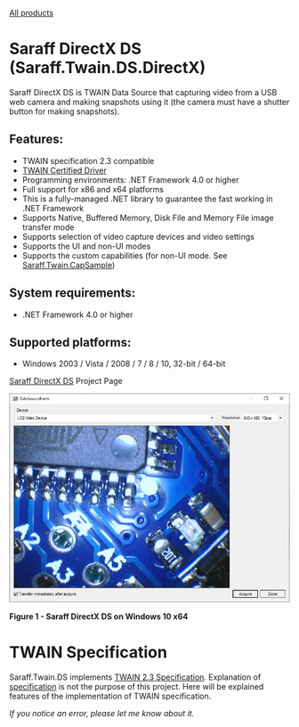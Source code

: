 [All products](../)
# Saraff DirectX DS (Saraff.Twain.DS.DirectX)
Saraff DirectX DS is TWAIN Data Source that capturing video from a USB web camera and making snapshots using it 
(the camera must have a shutter button for making snapshots). 
## Features:
* TWAIN specification 2.3 compatible
* [TWAIN Certified Driver](https://resource.twain.org/twain-certified-drivers/entry/1649/)
* Programming environments: .NET Framework 4.0 or higher
* Full support for x86 and x64 platforms
* This is a fully-managed .NET library to guarantee the fast working in .NET Framework
* Supports Native, Buffered Memory, Disk File and Memory File image transfer mode
* Supports selection of video capture devices and video settings
* Supports the UI and non-UI modes
* Supports the custom capabilities (for non-UI mode. See [Saraff.Twain.CapSample](https://github.com/saraff-9EB1047A4BEB4cef8506B29BA325BD5A/Saraff.Twain.DS.DirectX/tree/master/Saraff.Twain.CapSample))
## System requirements:
* .NET Framework 4.0 or higher
## Supported platforms:
* Windows 2003 / Vista / 2008 / 7 / 8 / 10, 32-bit / 64-bit

[Saraff DirectX DS](https://github.com/saraff-9EB1047A4BEB4cef8506B29BA325BD5A/Saraff.Twain.DS.DirectX) Project Page

![](./content/wnd1.jpg)

**Figure 1 - Saraff DirectX DS on Windows 10 x64**

# TWAIN Specification 
Saraff.Twain.DS implements [TWAIN 2.3 Specification](http://twain.org/specification). Explanation of [specification](http://twain.org/specification) is not the purpose of this project. Here will be explained features of the implementation of TWAIN specification.


_If you notice an error, please let me know about it._
